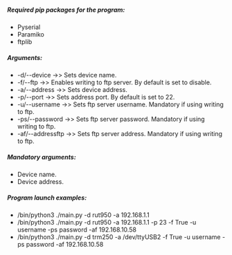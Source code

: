 ##### Required pip packages for the program: 
  +  Pyserial
  +  Paramiko
  +  ftplib

##### Arguments:

  +  -d/--device  ->> Sets device name.
  +  -f/--ftp     ->> Enables writing to ftp server. By default is set to disable.
  +  -a/--address ->> Sets device address.
  +  -p/--port    ->> Sets address port. By default is set to 22.
  +  -u/--username ->> Sets ftp server username. Mandatory if using writing to ftp.
  +  -ps/--password ->> Sets ftp server password. Mandatory if using writing to ftp.
  +  -af/--addressftp ->> Sets ftp server address. Mandatory if using writing to ftp.

##### Mandatory arguments:

  +  Device name.
  +  Device address.

##### Program launch examples:

  + /bin/python3 ./main.py -d rut950 -a 192.168.1.1
  + /bin/python3 ./main.py -d rut950 -a 192.168.1.1 -p 23 -f True -u username -ps password -af 192.168.10.58
  + /bin/python3 ./main.py -d trm250 -a /dev/ttyUSB2 -f True -u username -ps password -af 192.168.10.58